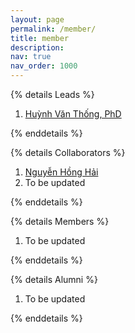 ```yaml
---
layout: page
permalink: /member/
title: member
description:
nav: true
nav_order: 1000
---
```


{% details Leads %}

<ol class=space_list>

  <li><a href="/vthuynh" target="_blank">Huỳnh Văn Thống, PhD</a></li>

</ol>
{% enddetails %}

{% details Collaborators %}

<ol class=space_list>
    <li><a href="https://honghai-nguyen.netlify.app" target="_blank">Nguyễn Hồng Hải</a></li>
    <li> To be updated </li>
</ol>
{% enddetails %}

{% details Members %}
<ol class=space_list>
    <li> To be updated </li>
</ol>
{% enddetails %}

{% details Alumni %}
<ol class=space_list>
    <li> To be updated </li>
</ol>
{% enddetails %}


